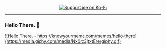 <a href="https://ko-fi.com/C0C7MDQO7">
  <p align="center"> <img src="https://ko-fi.com/img/githubbutton_sm.svg" alt="Support me on Ko-Fi"/> </p>
</a>

---

### Hello There. 👋

![Hello There. - https://knowyourmeme.com/memes/hello-there](https://media.giphy.com/media/Nx0rz3jtxtEre/giphy.gif)

<!--
**BrutalBirdie/BrutalBirdie** is a ✨ _special_ ✨ repository because its `README.md` (this file) appears on your GitHub profile.

Here are some ideas to get you started:

- 🔭 I’m currently working on ...
- 🌱 I’m currently learning ...
- 👯 I’m looking to collaborate on ...
- 🤔 I’m looking for help with ...
- 💬 Ask me about ...
- 📫 How to reach me: ...
- 😄 Pronouns: ...
- ⚡ Fun fact: ...
-->
